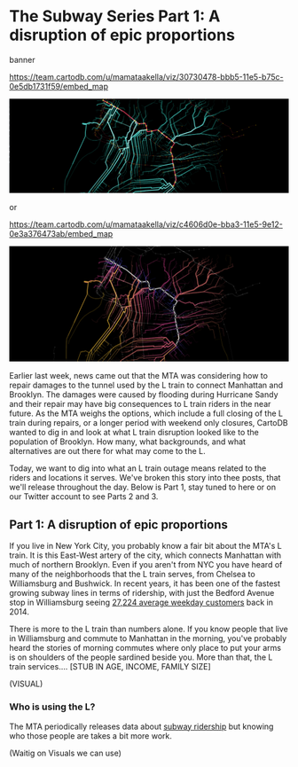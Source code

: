 # The Subway Series Part 1: A disruption of epic proportions

banner

https://team.cartodb.com/u/mamataakella/viz/30730478-bbb5-11e5-b75c-0e5db1731f59/embed_map

![img](imgs/banner1.png)

or

https://team.cartodb.com/u/mamataakella/viz/c4606d0e-bba3-11e5-9e12-0e3a376473ab/embed_map

![img](imgs/banner2.png)


Earlier last week, news came out that the MTA was considering how to repair damages to the tunnel used by the L train to connect Manhattan and Brooklyn. The damages were caused by flooding during Hurricane Sandy and their repair may have big consequences to L train riders in the near future. As the MTA weighs the options, which include a full closing of the L train during repairs, or a longer period with weekend only closures, CartoDB wanted to dig in and look at what L train disruption looked like to the population of Brooklyn. How many, what backgrounds, and what alternatives are out there for what may come to the L.

Today, we want to dig into what an L train outage means related to the riders and locations it serves. We've broken this story into thee posts, that we'll release throughout the day. Below is Part 1, stay tuned to here or on our Twitter account to see Parts 2 and 3.

## Part 1: A disruption of epic proportions

If you live in New York City, you probably know a fair bit about the MTA's L train. It is this East-West artery of the city, which connects Manhattan with much of northern Brooklyn. Even if you aren't from NYC you have heard of many of the neighborhoods that the L train serves, from Chelsea to Williamsburg and Bushwick. In recent years, it has been one of the fastest growing subway lines in terms of ridership, with just the Bedford Avenue stop in Williamsburg seeing [27,224 average weekday customers](http://www.mta.info/news-subway-new-york-city-transit/2015/04/20/subway-ridership-surges-26-one-year) back in 2014.

There is more to the L train than numbers alone. If you know people that live in Williamsburg and commute to Manhattan in the morning, you've probably heard the stories of morning commutes where only place to put your arms is on shoulders of the people sardined beside you. More than  that, the L train services.... [STUB IN AGE, INCOME, FAMILY SIZE]

(VISUAL)

### Who is using the L?

The MTA periodically releases data about [subway ridership](http://web.mta.info/nyct/facts/ridership/) but knowing who those people are takes a bit more work.

(Waitig on Visuals we can use)
